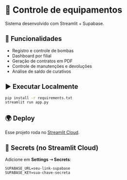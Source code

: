 # 🔧 Controle de equipamentos

Sistema desenvolvido com Streamlit + Supabase.

## 🚀 Funcionalidades
- Registro e controle de bombas
- Dashboard por filial
- Geração de contratos em PDF
- Controle de manutenções e devoluções
- Análise de saldo de curativos

## ▶️ Executar Localmente

```bash
pip install -r requirements.txt
streamlit run app.py
```

## 🌍 Deploy
Esse projeto roda no [Streamlit Cloud](https://streamlit.io/cloud).

## 🔐 Secrets (no Streamlit Cloud)
Adicione em **Settings ➝ Secrets**:

```
SUPABASE_URL=seu-link-supabase
SUPABASE_KEY=sua-chave-secreta
```
